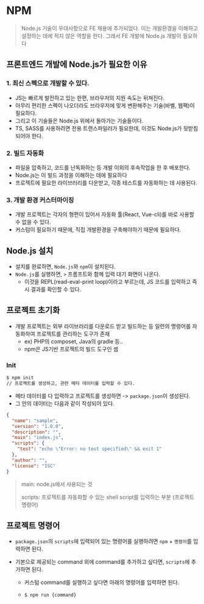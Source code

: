 # NPM

> Node.js 기술이 우대사항으로 FE 채용에 추가되었다. 이는 개발환경을 이해하고 설정하는 데에 적지 않은 역할을 한다. 그래서 FE 개발에 Node.js 개발이 필요하다



## 프론트엔드 개발에 Node.js가 필요한 이유

### 1. 최신 스펙으로 개발할 수 있다.

* JS는 빠르게 발전하고 있는 한편, 브라우저의 지원 속도는 뒤쳐진다.
* 아무리 편리한 스펙이 나오더라도 브라우저에 맞게 변환해주는 기술(바벨, 웹팩)이 필요하다.
* 그리고 이 기술들은 Node.js 위에서 돌아가는 기술들이다.
* TS, SASS를 사용하려면 전용 트랜스파일러가 필요한데, 이것도 Node.js가 뒷받침되어야 한다.



### 2. 빌드 자동화

* 파일을 압축하고, 코드를 난독화하는 등 개발 이외의 후속작업을 한 후 배포한다.
* Node.js는 이 빌드 과정을 이해하는 데에 필요하다
* 프로젝트에 필요한 라이브러리를 다운받고, 각종 테스트를 자동화하는 데 사용된다.



### 3. 개발 환경 커스터마이징

* 개발 프로젝트는 각자의 형편이 있어서 자동화 툴(React, Vue-cli)를 바로 사용할 수 없을 수 있다.
* 커스텀이 필요하기 때문에, 직접 개발환경을 구축해야하기 때문에 필요하다.



## Node.js 설치

* 설치를 완료하면, `Node.js`와 `npm`이 설치된다.
* `Node.js`를 실행하면, `>` 프롬프트와 함께 입력 대기 화면이 나온다. 
  * 이것을 REPL(read-eval-print loop)이라고 부르는데, JS 코드를 입력하고 즉시 결과를 확인할 수 있다. 



## 프로젝트 초기화

* 개발 프로젝트는 외부 라이브러리를 다운로드 받고 빌드하는 등 일련의 명령어를 자동화하여 프로젝트를 관리하는 도구가 존재
  * ex) PHP의 composet, Java의 gradle 등..
  * npm은 JS기반 프로젝트의 빌드 도구인 셈



### Init

```bash
$ npm init
// 프로젝트를 생성하고, 관련 메타 데이터를 입력할 수 있다.
```

* 메타 데이터를 다 입력하고 프로젝트를 생성하면 -> `package.json`이 생성된다.
* 그 안의 데이터는 다음과 같이 작성되어 있다.

```json
{
  "name": "sample",
  "version": "1.0.0",
  "description": "",
  "main": "index.js",
  "scripts": {
    "test": "echo \"Error: no test specified\" && exit 1"
  },
  "author": "",
  "license": "ISC"
}

```

> main: node.js에서 사용되는 것
>
> scripts: 프로젝트를 자동화할 수 있는 shell script를 입력하는 부분 (프로젝트 명령어)



## 프로젝트 명령어

* `package.json`의 `scripts`에 입력되어 있는 명령어를 실행하려면 `npm` + `명령어`를 입력하면 된다.

* 기본으로 제공되는 command 외에 command를 추가하고 싶다면, `scripts`에 추가하면 된다.

  * 커스텀 command를 실행하고 싶다면 아래의 명령어를 입력하면 된다.

  * ```bash
    $ npm run {command}
    ```


